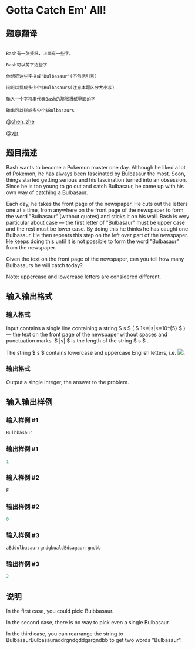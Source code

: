 # Gotta Catch Em&#039; All!

## 题意翻译

```

Bash有一张报纸，上面有一些字。

Bash可以剪下这些字

他想把这些字拼成"Bulbasaur"(不包括引号)

问可以拼成多少个$Bulbasaur$(注意本题区分大小写)

输入一个字符串代表Bash的那张报纸里面的字

输出可以拼成多少个$Bulbasaur$

```

@[chen_zhe](/space/show?uid=8457)

@[yjjr](/space/show?uid=5088)

## 题目描述

Bash wants to become a Pokemon master one day. Although he liked a lot of Pokemon, he has always been fascinated by Bulbasaur the most. Soon, things started getting serious and his fascination turned into an obsession. Since he is too young to go out and catch Bulbasaur, he came up with his own way of catching a Bulbasaur.

Each day, he takes the front page of the newspaper. He cuts out the letters one at a time, from anywhere on the front page of the newspaper to form the word "Bulbasaur" (without quotes) and sticks it on his wall. Bash is very particular about case — the first letter of "Bulbasaur" must be upper case and the rest must be lower case. By doing this he thinks he has caught one Bulbasaur. He then repeats this step on the left over part of the newspaper. He keeps doing this until it is not possible to form the word "Bulbasaur" from the newspaper.

Given the text on the front page of the newspaper, can you tell how many Bulbasaurs he will catch today?

Note: uppercase and lowercase letters are considered different.

## 输入输出格式

### 输入格式

Input contains a single line containing a string $ s $ ( $ 1<=|s|<=10^{5} $ ) — the text on the front page of the newspaper without spaces and punctuation marks. $ |s| $ is the length of the string $ s $ .

The string $ s $ contains lowercase and uppercase English letters, i.e. ![](https://cdn.luogu.com.cn/upload/vjudge_pic/CF757A/5a3118f39129b2a74b924e2ddab1fc42162a4073.png).

### 输出格式

Output a single integer, the answer to the problem.

## 输入输出样例

### 输入样例 #1

```cpp
Bulbbasaur

```
### 输出样例 #1

```cpp
1

```
### 输入样例 #2

```cpp
F

```
### 输出样例 #2

```cpp
0

```
### 输入样例 #3

```cpp
aBddulbasaurrgndgbualdBdsagaurrgndbb

```
### 输出样例 #3

```cpp
2

```
## 说明

In the first case, you could pick: Bulbbasaur.

In the second case, there is no way to pick even a single Bulbasaur.

In the third case, you can rearrange the string to BulbasaurBulbasauraddrgndgddgargndbb to get two words "Bulbasaur".

